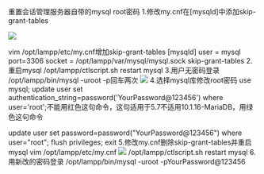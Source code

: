 重置会话管理服务器自带的mysql root密码
1.修改my.cnf在[mysqld]中添加skip-grant-tables

 ![](http://imgcache.tcecqpoc.fsphere.cn/image/mc.qcloudimg.com/static/img/99f79ea91775063bf8a61397bbfc345d/image.png)

vim /opt/lampp/etc/my.cnf增加skip-grant-tables
[mysqld]
user = mysql
port=3306
socket          = /opt/lampp/var/mysql/mysql.sock
skip-grant-tables
2.重启mysql
/opt/lampp/ctlscript.sh restart mysql
3.用户无密码登录
/opt/lampp/bin/mysql -uroot -p回车两次
 ![](http://imgcache.tcecqpoc.fsphere.cn/image/mc.qcloudimg.com/static/img/5994adac6dbf3cd2a1d546337e91191c/image.png)
4.选择mysql库修改root密码
use mysql;
update user set authentication_string=password('YourPassword@123456') where user='root';不能用红色这句命令，这句适用于5.7不适用10.1.16-MariaDB，用绿色这句命令

update user set password=password("YourPassword@123456") where user="root";
flush privileges;
exit
5.修改my.cnf删除skip-grant-tables并重启mysql
vim /opt/lampp/etc/my.cnf
![](http://imgcache.tcecqpoc.fsphere.cn/image/mc.qcloudimg.com/static/img/dd6e23f6ef9016b28d0834cb0ad223e9/image.png) 
/opt/lampp/ctlscript.sh restart mysql
6.用新改的密码登录
/opt/lampp/bin/mysql -uroot -pYourPassword@123456
